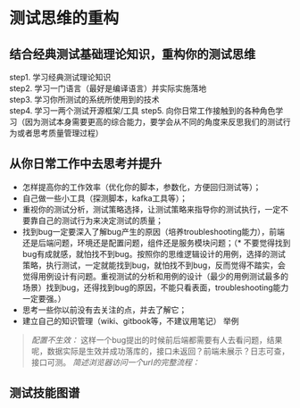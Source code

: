 # 测试思维的重构

## 结合经典测试基础理论知识，重构你的测试思维

step1. 学习经典测试理论知识  
step2. 学习一门语言（最好是编译语言）并实际实施落地  
step3. 学习你所测试的系统所使用到的技术  
step4. 学习一两个测试开源框架/工具
step5. 向你日常工作接触到的各种角色学习（因为测试本身需要更高的综合能力，要学会从不同的角度来反思我们的测试行为或者思考质量管理过程）     

## 从你日常工作中去思考并提升

* 怎样提高你的工作效率（优化你的脚本，参数化，方便回归测试等）；
* 自己做一些小工具（探测脚本，kafka工具等）；
* 重视你的测试分析，测试策略选择，让测试策略来指导你的测试执行，一定不要靠自己的测试行为来决定测试的质量；
* 找到bug一定要深入了解bug产生的原因（培养troubleshooting能力），前端还是后端问题，环境还是配置问题，组件还是服务模块问题；（* 不要觉得找到bug有成就感，就怕找不到bug。按照你的思维逻辑设计的用例，选择的测试策略，执行测试，一定就能找到bug，就怕找不到bug，反而觉得不踏实，会觉得用例设计有问题。重视测试的分析和用例的设计（最少的用例测试最多的场景）找到bug，还得找到bug的原因，不能只看表面，troubleshooting能力一定要强。）
* 思考一些你以前没有去关注的点，并去了解它；
* 建立自己的知识管理（wiki、gitbook等，不建议用笔记）
举例
> _配置不生效：_ 这样一个bug提出的时候前后端都需要有人去看问题，结果呢，数据实际是生效并成功落库的，接口未返回？前端未展示？日志可查，接口可测。
> _简述浏览器访问一个url的完整流程：_

## 测试技能图谱
